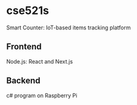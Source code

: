 # cse521s

Smart Counter: IoT-based items tracking platform

## Frontend

Node.js: React and Next.js

## Backend

c# program on Raspberry Pi
